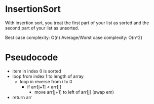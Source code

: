 # InsertionSort

With insertion sort, you treat the first part of your list as sorted and the second part of your list as unsorted.

Best case complexity: O(n)
Average/Worst case complexity: O(n^2)

# Pseudocode

* item in index 0 is sorted
* loop from index 1 to length of array
	* loop in reverse from i to 0
		* if arr[j+1] < arr[j]
			* move arr[j+1] to left of arr[j] (swap em)
* return arr